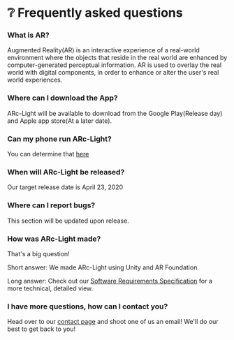 # :grey_question: Frequently asked questions

### What is AR?
Augmented Reality(AR) is an interactive experience of a real-world environment where the objects that reside in the real world are enhanced by computer-generated perceptual information. AR is used to overlay the real world with digital components, in order to enhance or alter the user's real world experiences.


### Where can I download the App?
ARc-Light will be available to download from the Google Play(Release day) and Apple app store(At a later date).


### Can my phone run ARc-Light?
You can determine that [here](https://github.com/Lroes/ARc-Electric_Wiki/blob/master/Compatible-devices.md)


### When will ARc-Light be released?
Our target release date is April 23, 2020


### Where can I report bugs?
This section will be updated upon release.


### How was ARc-Light made?
That's a big question!

Short answer: We made ARc-Light using Unity and AR Foundation.

Long answer: Check out our [Software Requirements Specification](https://1drv.ms/w/s!Aouocz2JfuPagcEwvtEJoEqcvWnikQ?e=U78O9v) for a more technical, detailed view.


### I have more questions, how can I contact you?
Head over to our [contact page](https://github.com/Lroes/ARc-Electric_Wiki/blob/master/Who-we-are.md) and shoot one of us an email! We'll do our best to get back to you!
